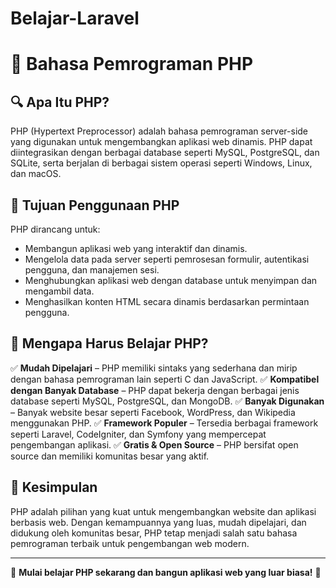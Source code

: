 # Belajar-Laravel

# 📌 Bahasa Pemrograman PHP

## 🔍 Apa Itu PHP?
PHP (Hypertext Preprocessor) adalah bahasa pemrograman server-side yang digunakan untuk mengembangkan aplikasi web dinamis. PHP dapat diintegrasikan dengan berbagai database seperti MySQL, PostgreSQL, dan SQLite, serta berjalan di berbagai sistem operasi seperti Windows, Linux, dan macOS.

## 🎯 Tujuan Penggunaan PHP
PHP dirancang untuk:
- Membangun aplikasi web yang interaktif dan dinamis.
- Mengelola data pada server seperti pemrosesan formulir, autentikasi pengguna, dan manajemen sesi.
- Menghubungkan aplikasi web dengan database untuk menyimpan dan mengambil data.
- Menghasilkan konten HTML secara dinamis berdasarkan permintaan pengguna.

## 🤔 Mengapa Harus Belajar PHP?
✅ **Mudah Dipelajari** – PHP memiliki sintaks yang sederhana dan mirip dengan bahasa pemrograman lain seperti C dan JavaScript.
✅ **Kompatibel dengan Banyak Database** – PHP dapat bekerja dengan berbagai jenis database seperti MySQL, PostgreSQL, dan MongoDB.
✅ **Banyak Digunakan** – Banyak website besar seperti Facebook, WordPress, dan Wikipedia menggunakan PHP.
✅ **Framework Populer** – Tersedia berbagai framework seperti Laravel, CodeIgniter, dan Symfony yang mempercepat pengembangan aplikasi.
✅ **Gratis & Open Source** – PHP bersifat open source dan memiliki komunitas besar yang aktif.

## 🚀 Kesimpulan
PHP adalah pilihan yang kuat untuk mengembangkan website dan aplikasi berbasis web. Dengan kemampuannya yang luas, mudah dipelajari, dan didukung oleh komunitas besar, PHP tetap menjadi salah satu bahasa pemrograman terbaik untuk pengembangan web modern.

---
📌 **Mulai belajar PHP sekarang dan bangun aplikasi web yang luar biasa!** 🚀

